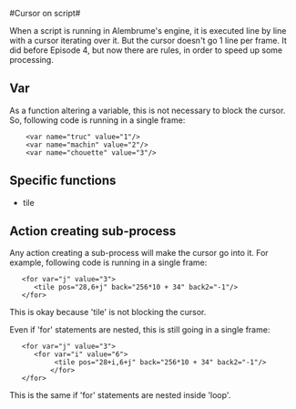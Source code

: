 #Cursor on script#

When a script is running in Alembrume's engine, it is executed line by line with a cursor iterating over it. But the cursor doesn't go 1 line per frame. It did before Episode 4, but now there are rules, in order to speed up some processing.

## Var ##

As a function altering a variable, this is not necessary to block the cursor. So, following code is running in a single frame:
```
    <var name="truc" value="1"/>
    <var name="machin" value="2"/>
    <var name="chouette" value="3"/>
```

## Specific functions ##

 * tile
 
## Action creating sub-process ##

Any action creating a sub-process will make the cursor go into it.
For example, following code is running in a single frame:
```
   <for var="j" value="3">
      <tile pos="28,6+j" back="256*10 + 34" back2="-1"/>
   </for>
```
This is okay because 'tile' is not blocking the cursor.

Even if 'for' statements are nested, this is still going in a single frame:
```
   <for var="j" value="3">
      <for var="i" value="6">
	       <tile pos="28+i,6+j" back="256*10 + 34" back2="-1"/>
		  </for>
   </for>
```
This is the same if 'for' statements are nested inside 'loop'.
